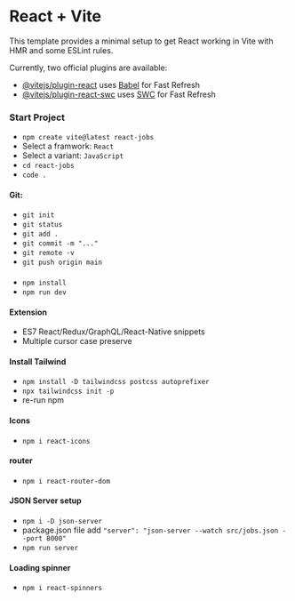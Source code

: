 # React + Vite

This template provides a minimal setup to get React working in Vite with HMR and some ESLint rules.

Currently, two official plugins are available:

- [@vitejs/plugin-react](https://github.com/vitejs/vite-plugin-react/blob/main/packages/plugin-react/README.md) uses [Babel](https://babeljs.io/) for Fast Refresh
- [@vitejs/plugin-react-swc](https://github.com/vitejs/vite-plugin-react-swc) uses [SWC](https://swc.rs/) for Fast Refresh

### Start Project
- `npm create vite@latest react-jobs`
- Select a framwork: `React`
- Select a variant: `JavaScript`
- `cd react-jobs`
- `code .`
#### Git:
- `git init`
- `git status`
- `git add .`
- `git commit -m "..."`
- `git remote -v`
- `git push origin main`
#### 
- `npm install`
- `npm run dev`

#### Extension
- ES7 React/Redux/GraphQL/React-Native snippets
- Multiple cursor case preserve

#### Install Tailwind
- `npm install -D tailwindcss postcss autoprefixer`
- `npx tailwindcss init -p`
- re-run npm

#### Icons
- `npm i react-icons`

#### router
- `npm i react-router-dom`

#### JSON Server setup
- `npm i -D json-server`
- package.json file add `"server": "json-server --watch src/jobs.json --port 8000"`
- `npm run server`

#### Loading spinner
- `npm i react-spinners`